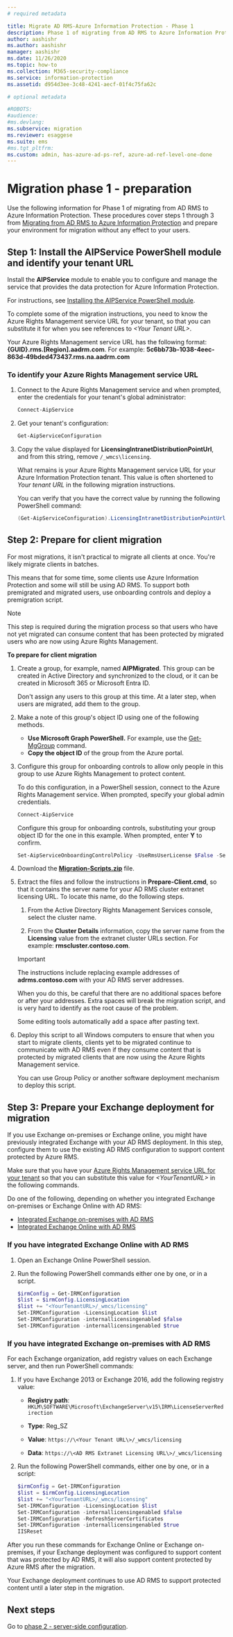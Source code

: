 ```yaml
---
# required metadata

title: Migrate AD RMS-Azure Information Protection - Phase 1
description: Phase 1 of migrating from AD RMS to Azure Information Protection, covering steps 1 through 3 from Migrating from AD RMS to Azure Information Protection.
author: aashishr
ms.author: aashishr
manager: aashishr
ms.date: 11/26/2020
ms.topic: how-to
ms.collection: M365-security-compliance
ms.service: information-protection
ms.assetid: d954d3ee-3c48-4241-aecf-01f4c75fa62c

# optional metadata

#ROBOTS:
#audience:
#ms.devlang:
ms.subservice: migration
ms.reviewer: esaggese
ms.suite: ems
#ms.tgt_pltfrm:
ms.custom: admin, has-azure-ad-ps-ref, azure-ad-ref-level-one-done
---
```


# Migration phase 1 - preparation


Use the following information for Phase 1 of migrating from AD RMS to Azure Information Protection. These procedures cover steps 1 through 3 from [Migrating from AD RMS to Azure Information Protection](migrate-from-ad-rms-to-azure-rms.md) and prepare your environment for migration without any effect to your users.

## Step 1: Install the AIPService PowerShell module and identify your tenant URL

Install the **AIPService** module to enable you to configure and manage the service that provides the data protection for Azure Information Protection.

For instructions, see [Installing the AIPService PowerShell module](./install-powershell.md).

To complete some of the migration instructions, you need to know the Azure Rights Management service URL for your tenant, so that you can substitute it for when you see references to *\<Your Tenant URL\>*. 

Your Azure Rights Management service URL has the following format: **{GUID}.rms.[Region].aadrm.com**. For example: **5c6bb73b-1038-4eec-863d-49bded473437.rms.na.aadrm.com**

### To identify your Azure Rights Management service URL

1. Connect to the Azure Rights Management service and when prompted, enter the credentials for your tenant's global administrator:

    ```PowerShell
    Connect-AipService
    ```

2. Get your tenant's configuration:

    ```PowerShell
    Get-AipServiceConfiguration
    ```

3. Copy the value displayed for **LicensingIntranetDistributionPointUrl**, and from this string, remove `/_wmcs\licensing`.

    What remains is your Azure Rights Management service URL for your Azure Information Protection tenant. This value is often shortened to *Your tenant URL* in the following migration instructions.

    You can verify that you have the correct value by running the following PowerShell command:

    ```PowerShell
    (Get-AipServiceConfiguration).LicensingIntranetDistributionPointUrl -match "https:\/\/[0-9A-Za-z\.-]*" | Out-Null; $matches[0]
    ```

## Step 2: Prepare for client migration

For most migrations, it isn't practical to migrate all clients at once. You're likely migrate clients in batches. 

This means that for some time, some clients use Azure Information Protection and some will still be using AD RMS. To support both premigrated and migrated users, use onboarding controls and deploy a premigration script. 

> [!NOTE]
> This step is required during the migration process so that users who have not yet migrated can consume content that has been protected by migrated users who are now using Azure Rights Management.
> 

**To prepare for client migration**

1. Create a group, for example, named **AIPMigrated**. This group can be created in Active Directory and synchronized to the cloud, or it can be created in Microsoft 365 or Microsoft Entra ID.

    Don't assign any users to this group at this time. At a later step, when users are migrated, add them to the group.

1. Make a note of this group's object ID using one of the following methods.

    - **Use Microsoft Graph PowerShell.** For example, use the [Get-MgGroup](/powershell/module/microsoft.graph.groups/get-mggroup) command.
    - **Copy the object ID** of the group from the Azure portal.

1. Configure this group for onboarding controls to allow only people in this group to use Azure Rights Management to protect content.

    To do this configuration, in a PowerShell session, connect to the Azure Rights Management service. When prompted, specify your global admin credentials.

    ```PowerShell
    Connect-AipService
    ```

    Configure this group for onboarding controls, substituting your group object ID for the one in this example. When prompted, enter **Y** to confirm.

    ```PowerShell
    Set-AipServiceOnboardingControlPolicy -UseRmsUserLicense $False -SecurityGroupObjectId "fba99fed-32a0-44e0-b032-37b419009501" -Scope WindowsApp
    ```

1. Download the [**Migration-Scripts.zip**](https://go.microsoft.com/fwlink/?LinkId=524619) file.

1. Extract the files and follow the instructions in **Prepare-Client.cmd**, so that it contains the server name for your AD RMS cluster extranet licensing URL. To locate this name, do the following steps.

    1. From the Active Directory Rights Management Services console, select the cluster name.

    1. From the **Cluster Details** information, copy the server name from the **Licensing** value from the extranet cluster URLs section. For example: **rmscluster.contoso.com**.

    > [!IMPORTANT]
    > The instructions include replacing example addresses of **adrms.contoso.com** with your AD RMS server addresses.
    >
    > When you do this, be careful that there are no additional spaces before or after your addresses. Extra spaces will break the migration script, and is very hard to identify as the root cause of the problem.
    >
    > Some editing tools automatically add a space after pasting text.
    >

1. Deploy this script to all Windows computers to ensure that when you start to migrate clients, clients yet to be migrated continue to communicate with AD RMS even if they consume content that is protected by migrated clients that are now using the Azure Rights Management service.

    You can use Group Policy or another software deployment mechanism to deploy this script.

## Step 3: Prepare your Exchange deployment for migration

If you use Exchange on-premises or Exchange online, you might have previously integrated Exchange with your AD RMS deployment. In this step, configure them to use the existing AD RMS configuration to support content protected by Azure RMS.

Make sure that you have your [Azure Rights Management service URL for your tenant](migrate-from-ad-rms-phase1.md#to-identify-your-azure-rights-management-service-url) so that you can substitute this value for *&lt;YourTenantURL&gt;* in the following commands.

Do one of the following, depending on whether you integrated Exchange on-premises or Exchange Online with AD RMS:

- [Integrated Exchange on-premises with AD RMS](#if-you-have-integrated-exchange-on-premises-with-ad-rms)
- [Integrated Exchange Online with AD RMS](#if-you-have-integrated-exchange-online-with-ad-rms)
### If you have integrated Exchange Online with AD RMS

1. Open an Exchange Online PowerShell session.

1. Run the following PowerShell commands either one by one, or in a script.

    ```PowerShell
    $irmConfig = Get-IRMConfiguration
    $list = $irmConfig.LicensingLocation
    $list += "<YourTenantURL>/_wmcs/licensing"
    Set-IRMConfiguration -LicensingLocation $list
    Set-IRMConfiguration -internallicensingenabled $false
    Set-IRMConfiguration -internallicensingenabled $true 
    ```

### If you have integrated Exchange on-premises with AD RMS

For each Exchange organization, add registry values on each Exchange server, and then run PowerShell commands:

1. If you have Exchange 2013 or Exchange 2016, add the following registry value:

    - **Registry path**: `HKLM\SOFTWARE\Microsoft\ExchangeServer\v15\IRM\LicenseServerRedirection`

    - **Type**: Reg_SZ

    - **Value**: `https://\<Your Tenant URL\>/_wmcs/licensing`

    - **Data**: `https://\<AD RMS Extranet Licensing URL\>/_wmcs/licensing`

1. Run the following PowerShell commands, either one by one, or in a script:

    ```PowerShell
    $irmConfig = Get-IRMConfiguration
    $list = $irmConfig.LicensingLocation
    $list += "<YourTenantURL>/_wmcs/licensing"
    Set-IRMConfiguration -LicensingLocation $list
    Set-IRMConfiguration -internallicensingenabled $false
    Set-IRMConfiguration -RefreshServerCertificates
    Set-IRMConfiguration -internallicensingenabled $true
    IISReset
    ```

After you run these commands for Exchange Online or Exchange on-premises, if your Exchange deployment was configured to support content that was protected by AD RMS, it will also support content protected by Azure RMS after the migration. 

Your Exchange deployment continues to use AD RMS to support protected content until a later step in the migration.

## Next steps

Go to [phase 2 - server-side configuration](migrate-from-ad-rms-phase2.md).
